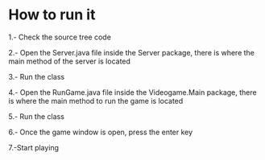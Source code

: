 # How to run it

1.- Check the source tree code

2.- Open the Server.java file inside the Server package, there is where the main method of the server is located

3.- Run the class

4.- Open the RunGame.java file inside the Videogame.Main package, there is where the main method to run the game is located

5.- Run the class

6.- Once the game window is open, press the enter key

7.-Start playing
